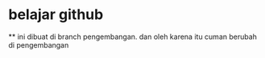 # belajar github

** ini dibuat di branch pengembangan. dan oleh karena itu cuman berubah di pengembangan
